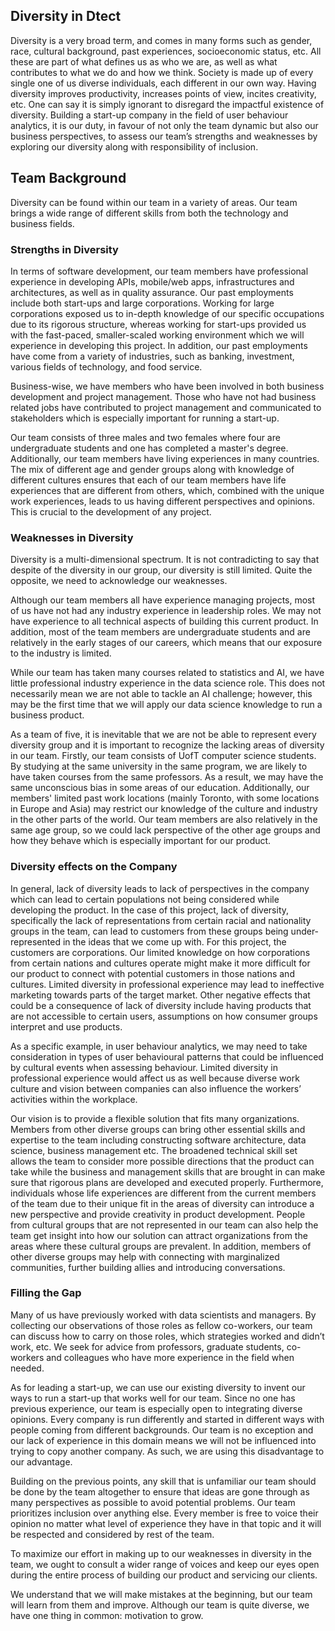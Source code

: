 Diversity in Dtect
---
Diversity is a very broad term, and comes in many forms such as gender, race, cultural background, past experiences, socioeconomic status, etc. All these are part of what defines us as who we are, as well as what contributes to what we do and how we think. Society is made up of every single one of us diverse individuals, each different in our own way. Having diversity improves productivity, increases points of view, incites creativity, etc. One can say it is simply ignorant to disregard the impactful existence of diversity. Building a start-up company in the field of user behaviour analytics, it is our duty, in favour of not only the team dynamic but also our business perspectives, to assess our team’s strengths and weaknesses by exploring our diversity along with responsibility of inclusion. 


Team Background
---

Diversity can be found within our team in a variety of areas. Our team brings a wide range of different skills from both the technology and business fields. 

### Strengths in Diversity
In terms of software development, our team members have professional experience in developing APIs, mobile/web apps, infrastructures and architectures, as well as in quality assurance. Our past employments include both start-ups and large corporations. Working for large corporations exposed us to in-depth knowledge of our specific occupations due to its rigorous structure, whereas working for start-ups provided us with the fast-paced, smaller-scaled working environment which we will experience in developing this project. In addition, our past employments have come from a variety of industries, such as banking, investment, various fields of technology, and food service. 

Business-wise, we have members who have been involved in both business development and project management. Those who have not had business related jobs have contributed to project management and communicated to stakeholders which is especially important for running a start-up. 

Our team consists of three males and two females where four are undergraduate students and one has completed a master's degree. Additionally, our team members have living experiences in many countries. The mix of different age and gender groups along with knowledge of different cultures ensures that each of our team members have life experiences that are different from others, which, combined with the unique work experiences, leads to us having different perspectives and opinions. This is crucial to the development of any project. 

### Weaknesses in Diversity
Diversity is a multi-dimensional spectrum. It is not contradicting to say that despite of the diversity in our group, our diversity is still limited. Quite the opposite, we need to acknowledge our weaknesses. 

Although our team members all have experience managing projects, most of us have not had any industry experience in leadership roles. We may not have experience to all technical aspects of building this current product. In addition, most of the team members are undergraduate students and are relatively in the early stages of our careers, which means that our exposure to the industry is limited. 

While our team has taken many courses related to statistics and AI, we have little professional industry experience in the data science role. This does not necessarily mean we are not able to tackle an AI challenge; however, this may be the first time that we will apply our data science knowledge to run a business product. 

As a team of five, it is inevitable that we are not be able to represent every diversity group and it is important to recognize the lacking areas of diversity in our team. Firstly, our team consists of UofT computer science students. By studying at the same university in the same program, we are likely to have taken courses from the same professors. As a result, we may have the same unconscious bias in some areas of our education. Additionally, our members' limited past work locations (mainly Toronto, with some locations in Europe and Asia) may restrict our knowledge of the culture and industry in the other parts of the world. Our team members are also relatively in the same age group, so we could lack perspective of the other age groups and how they behave which is especially important for our product. 


### Diversity effects on the Company 

In general, lack of diversity leads to lack of perspectives in the company which can lead to certain populations not being considered while developing the product. In the case of this project, lack of diversity, specifically the lack of representations from certain racial and nationality groups in the team, can lead to customers from these groups being under-represented in the ideas that we come up with. For this project, the customers are corporations. Our limited knowledge on how corporations from certain nations and cultures operate might make it more difficult for our product to connect with potential customers in those nations and cultures. Limited diversity in professional experience may lead to ineffective marketing towards parts of the target market. Other negative effects that could be a consequence of lack of diversity include having products that are not accessible to certain users, assumptions on how consumer groups interpret and use products. 

As a specific example, in user behaviour analytics, we may need to take consideration in types of user behavioural patterns that could be influenced by cultural events when assessing behaviour. Limited diversity in professional experience would affect us as well because diverse work culture and vision between companies can also influence the workers’ activities within the workplace.  

Our vision is to provide a flexible solution that fits many organizations. Members from other diverse groups can bring other essential skills and expertise to the team including constructing software architecture, data science, business management etc. The broadened technical skill set allows the team to consider more possible directions that the product can take while the business and management skills that are brought in can make sure that rigorous plans are developed and executed properly. Furthermore, individuals whose life experiences are different from the current members of the team due to their unique fit in the areas of diversity can introduce a new perspective and provide creativity in product development.  People from cultural groups that are not represented in our team can also help the team get insight into how our solution can attract organizations from the areas where these cultural groups are prevalent. In addition, members of other diverse groups may help with connecting with marginalized communities, further building allies and introducing conversations. 

### Filling the Gap

Many of us have previously worked with data scientists and managers. By collecting our observations of those roles as fellow co-workers, our team can discuss how to carry on those roles, which strategies worked and didn’t work, etc. We seek for advice from professors, graduate students, co-workers and colleagues who have more experience in the field when needed. 

As for leading a start-up, we can use our existing diversity to invent our ways to run a start-up that works well for our team. Since no one has previous experience, our team is especially open to integrating diverse opinions. Every company is run differently and started in different ways with people coming from different backgrounds. Our team is no exception and our lack of experience in this domain means we will not be influenced into trying to copy another company. As such, we are using this disadvantage to our advantage. 

Building on the previous points, any skill that is unfamiliar our team should be done by the team altogether to ensure that ideas are gone through as many perspectives as possible to avoid potential problems. Our team prioritizes inclusion over anything else. Every member is free to voice their opinion no matter what level of experience they have in that topic and it will be respected and considered by rest of the team. 

To maximize our effort in making up to our weaknesses in diversity in the team, we ought to consult a wider range of voices and keep our eyes open during the entire process of building our product and servicing our clients. 

We understand that we will make mistakes at the beginning, but our team will learn from them and improve. Although our team is quite diverse, we have one thing in common: motivation to grow. 

